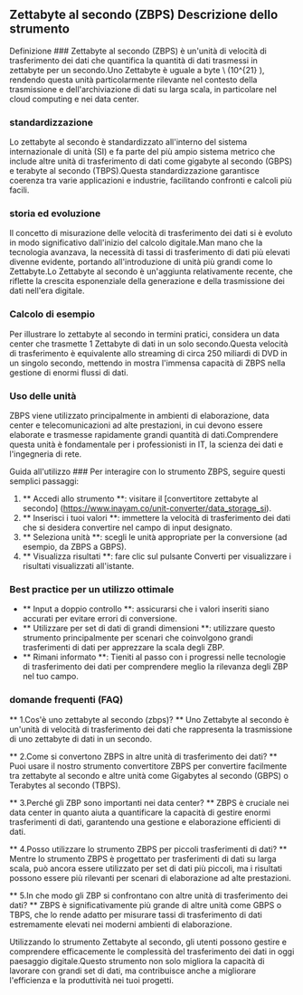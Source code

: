 ## Zettabyte al secondo (ZBPS) Descrizione dello strumento

Definizione ###
Zettabyte al secondo (ZBPS) è un'unità di velocità di trasferimento dei dati che quantifica la quantità di dati trasmessi in zettabyte per un secondo.Uno Zettabyte è uguale a byte \ (10^{21} \), rendendo questa unità particolarmente rilevante nel contesto della trasmissione e dell'archiviazione di dati su larga scala, in particolare nel cloud computing e nei data center.

### standardizzazione
Lo zettabyte al secondo è standardizzato all'interno del sistema internazionale di unità (SI) e fa parte del più ampio sistema metrico che include altre unità di trasferimento di dati come gigabyte al secondo (GBPS) e terabyte al secondo (TBPS).Questa standardizzazione garantisce coerenza tra varie applicazioni e industrie, facilitando confronti e calcoli più facili.

### storia ed evoluzione
Il concetto di misurazione delle velocità di trasferimento dei dati si è evoluto in modo significativo dall'inizio del calcolo digitale.Man mano che la tecnologia avanzava, la necessità di tassi di trasferimento di dati più elevati divenne evidente, portando all'introduzione di unità più grandi come lo Zettabyte.Lo Zettabyte al secondo è un'aggiunta relativamente recente, che riflette la crescita esponenziale della generazione e della trasmissione dei dati nell'era digitale.

### Calcolo di esempio
Per illustrare lo zettabyte al secondo in termini pratici, considera un data center che trasmette 1 Zettabyte di dati in un solo secondo.Questa velocità di trasferimento è equivalente allo streaming di circa 250 miliardi di DVD in un singolo secondo, mettendo in mostra l'immensa capacità di ZBPS nella gestione di enormi flussi di dati.

### Uso delle unità
ZBPS viene utilizzato principalmente in ambienti di elaborazione, data center e telecomunicazioni ad alte prestazioni, in cui devono essere elaborate e trasmesse rapidamente grandi quantità di dati.Comprendere questa unità è fondamentale per i professionisti in IT, la scienza dei dati e l'ingegneria di rete.

Guida all'utilizzo ###
Per interagire con lo strumento ZBPS, seguire questi semplici passaggi:
1. ** Accedi allo strumento **: visitare il [convertitore zettabyte al secondo] (https://www.inayam.co/unit-converter/data_storage_si).
2. ** Inserisci i tuoi valori **: immettere la velocità di trasferimento dei dati che si desidera convertire nel campo di input designato.
3. ** Seleziona unità **: scegli le unità appropriate per la conversione (ad esempio, da ZBPS a GBPS).
4. ** Visualizza risultati **: fare clic sul pulsante Converti per visualizzare i risultati visualizzati all'istante.

### Best practice per un utilizzo ottimale
- ** Input a doppio controllo **: assicurarsi che i valori inseriti siano accurati per evitare errori di conversione.
- ** Utilizzare per set di dati di grandi dimensioni **: utilizzare questo strumento principalmente per scenari che coinvolgono grandi trasferimenti di dati per apprezzare la scala degli ZBP.
- ** Rimani informato **: Tieniti al passo con i progressi nelle tecnologie di trasferimento dei dati per comprendere meglio la rilevanza degli ZBP nel tuo campo.

### domande frequenti (FAQ)

** 1.Cos'è uno zettabyte al secondo (zbps)? **
Uno Zettabyte al secondo è un'unità di velocità di trasferimento dei dati che rappresenta la trasmissione di uno zettabyte di dati in un secondo.

** 2.Come si convertono ZBPS in altre unità di trasferimento dei dati? **
Puoi usare il nostro strumento convertitore ZBPS per convertire facilmente tra zettabyte al secondo e altre unità come Gigabytes al secondo (GBPS) o Terabytes al secondo (TBPS).

** 3.Perché gli ZBP sono importanti nei data center? **
ZBPS è cruciale nei data center in quanto aiuta a quantificare la capacità di gestire enormi trasferimenti di dati, garantendo una gestione e elaborazione efficienti di dati.

** 4.Posso utilizzare lo strumento ZBPS per piccoli trasferimenti di dati? **
Mentre lo strumento ZBPS è progettato per trasferimenti di dati su larga scala, può ancora essere utilizzato per set di dati più piccoli, ma i risultati possono essere più rilevanti per scenari di elaborazione ad alte prestazioni.

** 5.In che modo gli ZBP si confrontano con altre unità di trasferimento dei dati? **
ZBPS è significativamente più grande di altre unità come GBPS o TBPS, che lo rende adatto per misurare tassi di trasferimento di dati estremamente elevati nei moderni ambienti di elaborazione.

Utilizzando lo strumento Zettabyte al secondo, gli utenti possono gestire e comprendere efficacemente le complessità del trasferimento dei dati in oggi paesaggio digitale.Questo strumento non solo migliora la capacità di lavorare con grandi set di dati, ma contribuisce anche a migliorare l'efficienza e la produttività nei tuoi progetti.